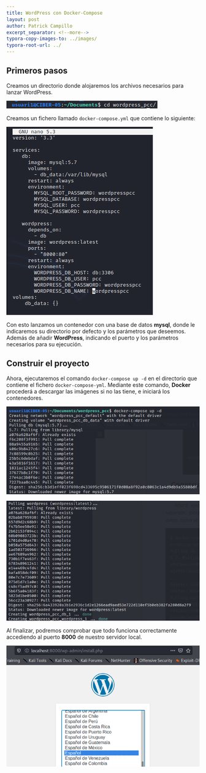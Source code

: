 ```yaml
---
title: WordPress con Docker-Compose
layout: post
author: Patrick Campillo
excerpt_separator: <!--more-->
typora-copy-images-to: ../images/
typora-root-url: ../
---
```


## Primeros pasos

Creamos un directorio donde alojaremos los archivos necesarios para lanzar WordPress.

![](/images/wordpress/1.png)



Creamos un fichero llamado `docker-compose.yml` que contiene lo siguiente:

![](/images/wordpress/2.png)



Con esto lanzamos un contenedor con una base de datos **mysql**, donde le indicaremos su directorio por defecto y los parámetros que deseemos. Además de añadir **WordPress**, indicando el puerto y los parámetros necesarios para su ejecución.







## Construir el proyecto

Ahora, ejecutaremos el comando `docker-compose up -d` en el directorio que contiene el fichero `docker-compose-yml`. Mediante este comando, **Docker** procederá a descargar las imágenes si no las tiene, e iniciará los contenedores.

![](/images/wordpress/3.png)

![](/images/wordpress/3-1.png)



Al finalizar, podremos comprobar que todo funciona correctamente accediendo al puerto **8000** de nuestro servidor local.

![](/images/wordpress/4.png)